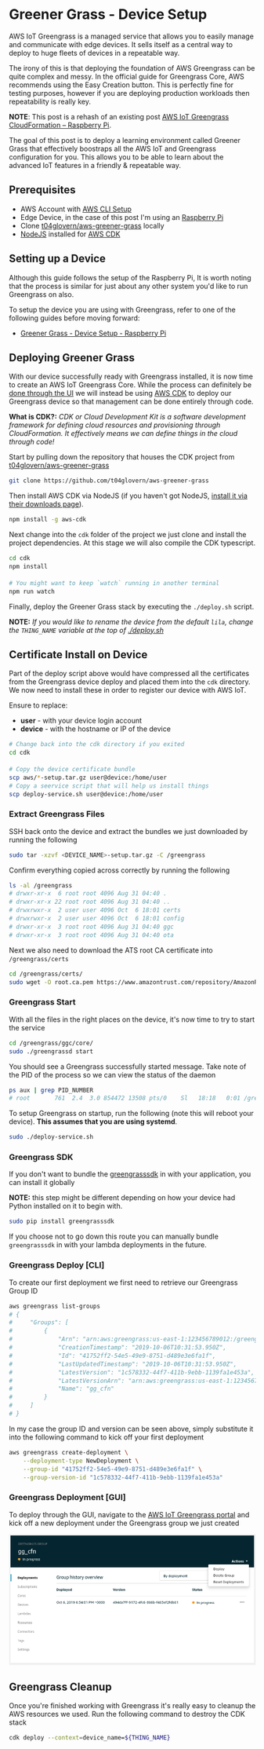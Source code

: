 # Greener Grass - Device Setup

AWS IoT Greengrass is a managed service that allows you to easily manage and communicate with edge devices. It sells itself as a central way to deploy to huge fleets of devices in a repeatable way.

The irony of this is that deploying the foundation of AWS Greengrass can be quite complex and messy. In the official guide for Greengrass Core, AWS recommends using the Easy Creation button. This is perfectly fine for testing purposes, however if you are deploying production workloads then repeatability is really key.

**NOTE**: This post is a rehash of an existing post [AWS IoT Greengrass CloudFormation – Raspberry Pi](https://devopstar.com/2019/10/07/aws-iot-greengrass-cloudformation-raspberry-pi/).

The goal of this post is to deploy a learning environment called Greener Grass that effectively boostraps all the AWS IoT and Greengrass configuration for you. This allows you to be able to learn about the advanced IoT features in a friendly & repeatable way.

## Prerequisites

* AWS Account with [AWS CLI Setup](https://docs.aws.amazon.com/cli/latest/userguide/cli-chap-configure.html)
* Edge Device, in the case of this post I'm using an [Raspberry Pi](https://www.raspberrypi.org/products/)
* Clone [t04glovern/aws-greener-grass](https://github.com/t04glovern/aws-greener-grass) locally
* [NodeJS](https://nodejs.org/en/download/) installed for [AWS CDK](https://github.com/aws/aws-cdk)

## Setting up a Device

Although this guide follows the setup of the Raspberry Pi, It is worth noting that the process is similar for just about any other system you'd like to run Greengrass on also.

To setup the device you are using with Greengrass, refer to one of the following guides before moving forward:

* [Greener Grass - Device Setup - Raspberry Pi](../device-setup-raspberry-pi/README.md)

## Deploying Greener Grass

With our device successfully ready with Greengrass installed, it is now time to create an AWS IoT Greengrass Core. While the process can definitely be [done through the UI](https://console.aws.amazon.com/iot/home) we will instead be using [AWS CDK](https://docs.aws.amazon.com/cdk/latest/guide/home.html) to deploy our Greengrass device so that management can be done entirely through code.

**What is CDK?:** *CDK or Cloud Development Kit is a software development framework for defining cloud resources and provisioning through CloudFormation. It effectively means we can define things in the cloud through code!*

Start by pulling down the repository that houses the CDK project from [t04glovern/aws-greener-grass](https://github.com/t04glovern/aws-greener-grass)

```bash
git clone https://github.com/t04glovern/aws-greener-grass
```

Then install AWS CDK via NodeJS (if you haven't got NodeJS, [install it via their downloads page](https://nodejs.org/en/download/)).

```bash
npm install -g aws-cdk
```

Next change into the `cdk` folder of the project we just clone and install the project dependencies. At this stage we will also compile the CDK typescript.

```bash
cd cdk
npm install

# You might want to keep `watch` running in another terminal
npm run watch
```

Finally, deploy the Greener Grass stack by executing the `./deploy.sh` script.

**NOTE:** *If you would like to rename the device from the default `lila`, change the `THING_NAME` variable at the top of [./deploy.sh](../../cdk/deploy.sh)*

## Certificate Install on Device

Part of the deploy script above would have compressed all the certificates from the Greengrass device deploy and placed them into the `cdk` directory. We now need to install these in order to register our device with AWS IoT.

Ensure to replace:

* **user** - with your device login account
* **device** - with the hostname or IP of the device

```bash
# Change back into the cdk directory if you exited
cd cdk

# Copy the device certificate bundle
scp aws/*-setup.tar.gz user@device:/home/user
# Copy a seervice script that will help us install things
scp deploy-service.sh user@device:/home/user
```

### Extract Greengrass Files

SSH back onto the device and extract the bundles we just downloaded by running the following

```bash
sudo tar -xzvf <DEVICE_NAME>-setup.tar.gz -C /greengrass
```

Confirm everything copied across correctly by running the following

```bash
ls -al /greengrass
# drwxr-xr-x  6 root root 4096 Aug 31 04:40 .
# drwxr-xr-x 22 root root 4096 Aug 31 04:40 ..
# drwxrwxr-x  2 user user 4096 Oct  6 18:01 certs
# drwxrwxr-x  2 user user 4096 Oct  6 18:01 config
# drwxr-xr-x  3 root root 4096 Aug 31 04:40 ggc
# drwxr-xr-x  3 root root 4096 Aug 31 04:40 ota
```

Next we also need to download the ATS root CA certificate into `/greengrass/certs`

```bash
cd /greengrass/certs/
sudo wget -O root.ca.pem https://www.amazontrust.com/repository/AmazonRootCA1.pem
```

### Greengrass Start

With all the files in the right places on the device, it's now time to try to start the service

```bash
cd /greengrass/ggc/core/
sudo ./greengrassd start
```

You should see a Greengrass successfully started message. Take note of the PID of the process so we can view the status of the daemon

```bash
ps aux | grep PID_NUMBER
# root       761  2.4  3.0 854472 13508 pts/0    Sl   18:18   0:01 /greengrass/ggc/packages/1.9.4/bin/daemon -core-dir /greengrass/ggc/packages/1.9.4 -greengrassdPid 757
```

To setup Greengrass on startup, run the following (note this will reboot your device). **This assumes that you are using systemd**.

```bash
sudo ./deploy-service.sh
```

### Greengrass SDK

If you don't want to bundle the [greengrasssdk](https://pypi.org/project/greengrasssdk/) in with your application, you can install it globally

**NOTE:** this step might be different depending on how your device had Python installed on it to begin with.

```bash
sudo pip install greengrasssdk
```

If you choose not to go down this route you can manually bundle `greengrasssdk` in with your lambda deployments in the future.

### Greengrass Deploy [CLI]

To create our first deployment we first need to retrieve our Greengrass Group ID

```bash
aws greengrass list-groups
# {
#     "Groups": [
#         {
#             "Arn": "arn:aws:greengrass:us-east-1:123456789012:/greengrass/groups/..........",
#             "CreationTimestamp": "2019-10-06T10:31:53.950Z",
#             "Id": "41752ff2-54e5-49e9-8751-d489e3e6fa1f",
#             "LastUpdatedTimestamp": "2019-10-06T10:31:53.950Z",
#             "LatestVersion": "1c578332-44f7-411b-9ebb-1139fa1e453a",
#             "LatestVersionArn": "arn:aws:greengrass:us-east-1:123456789012:/greengrass/groups/..........",
#             "Name": "gg_cfn"
#         }
#     ]
# }
```

In my case the group ID and version can be seen above, simply substitute it into the following command to kick off your first deployment

```bash
aws greengrass create-deployment \
    --deployment-type NewDeployment \
    --group-id "41752ff2-54e5-49e9-8751-d489e3e6fa1f" \
    --group-version-id "1c578332-44f7-411b-9ebb-1139fa1e453a"
```

### Greengrass Deployment [GUI]

To deploy through the GUI, navigate to the [AWS IoT Greengrass portal](https://us-east-1.console.aws.amazon.com/iot/home?region=us-east-1#/greengrass/groups) and kick off a new deployment under the Greengrass group we just created

![Greengrass Deployment](img/greengrass-deployment-01.png)

## Greengrass Cleanup

Once you're finished working with Greengrass it's really easy to cleanup the AWS resources we used. Run the following command to destroy the CDK stack

```bash
cdk deploy --context=device_name=${THING_NAME}
```
